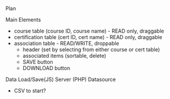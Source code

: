 Plan

Main
Elements
- course table (course ID, course name) - READ only, draggable
- certification table (cert ID, cert name) - READ only, draggable
- association table - READ/WRITE, droppable
  - header (set by selecting from either course or cert table)
  - associated items (sortable, delete)
  - SAVE button
  - DOWNLOAD button

Data
Load/Save(JS)
Server (PHP)
Datasource
- CSV to start?
